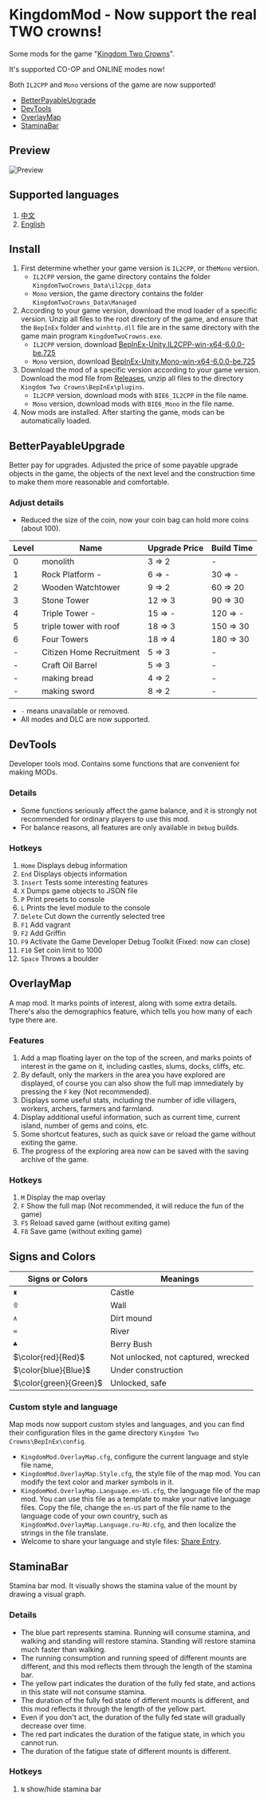 # KingdomMod - Now support the real TWO crowns!

Some mods for the game "[Kingdom Two Crowns](https://store.steampowered.com/app/701160/)".

It's supported CO-OP and ONLINE modes now!

Both `IL2CPP` and `Mono` versions of the game are now supported!

- [BetterPayableUpgrade](https://github.com/vanton/KingdomMod#betterpayableupgrade)
- [DevTools](https://github.com/vanton/KingdomMod#devtools)
- [OverlayMap](https://github.com/vanton/KingdomMod#overlaymap)
- [StaminaBar](https://github.com/vanton/KingdomMod#staminabar)

## Preview

![Preview](https://github.com/vanton/KingdomMod/blob/master/preview.png?raw=true)

## Supported languages

1. [中文](https://github.com/vanton/KingdomMod/blob/master/Readme.zh-CN.md)
2. [English](https://github.com/vanton/KingdomMod/blob/master/Readme.md)

## Install

1. First determine whether your game version is `IL2CPP`, or the`Mono` version.
   - `IL2CPP` version, the game directory contains the folder `KingdomTwoCrowns_Data\il2cpp_data`
   - `Mono` version, the game directory contains the folder `KingdomTwoCrowns_Data\Managed`
2. According to your game version, download the mod loader of a specific version. Unzip all files to the root directory of the game, and ensure that the `BepInEx` folder and `winhttp.dll` file are in the same directory with the game main program `KingdomTwoCrowns.exe`.
   - `IL2CPP` version, download [BepInEx-Unity.IL2CPP-win-x64-6.0.0-be.725](https://builds.bepinex.dev/projects/bepinex_be/725/BepInEx-Unity.IL2CPP-win-x64-6.0.0-be.725%2Be1974e2.zip)
   - `Mono` version, download [BepInEx-Unity.Mono-win-x64-6.0.0-be.725](https://builds.bepinex.dev/projects/bepinex_be/725/BepInEx-Unity.Mono-win-x64-6.0.0-be.725%2Be1974e2.zip)
3. Download the mod of a specific version according to your game version. Download the mod file from [Releases](https://github.com/vanton/KingdomMod/releases), unzip all files to the directory `Kingdom Two Crowns\BepInEx\plugins`.
   - `IL2CPP` version, download mods with `BIE6_IL2CPP` in the file name.
   - `Mono` version, download mods with `BIE6_Mono` in the file name.
4. Now mods are installed. After starting the game, mods can be automatically loaded.

## BetterPayableUpgrade

Better pay for upgrades. Adjusted the price of some payable upgrade objects in the game, the objects of the next level and the construction time to make them more reasonable and comfortable.

### Adjust details

- Reduced the size of the coin, now your coin bag can hold more coins (about 100).

| Level | Name                     | Upgrade Price | Build Time |
| ----- | ------------------------ | ------------- | ---------- |
| 0     | monolith                 | 3 => 2        | -          |
| 1     | Rock Platform -          | 6 => -        | 30 => -    |
| 2     | Wooden Watchtower        | 9 => 2        | 60 => 20   |
| 3     | Stone Tower              | 12 => 3       | 90 => 30   |
| 4     | Triple Tower -           | 15 => -       | 120 => -   |
| 5     | triple tower with roof   | 18 => 3       | 150 => 30  |
| 6     | Four Towers              | 18 => 4       | 180 => 30  |
| -     | Citizen Home Recruitment | 5 => 3        | -          |
| -     | Craft Oil Barrel         | 5 => 3        | -          |
| -     | making bread             | 4 => 2        | -          |
| -     | making sword             | 8 => 2        | -          |

- `-` means unavailable or removed.
- All modes and DLC are now supported.

## DevTools

Developer tools mod. Contains some functions that are convenient for making MODs.

### Details

- Some functions seriously affect the game balance, and it is strongly not recommended for ordinary players to use this mod.
- For balance reasons, all features are only available in `Debug` builds.

### Hotkeys

1. `Home` Displays debug information
2. `End` Displays objects information
3. `Insert` Tests some interesting features
4. `X` Dumps game objects to JSON file
5. `P` Print presets to console
6. `L` Prints the level module to the console
7. `Delete` Cut down the currently selected tree
8. `F1` Add vagrant
9. `F2` Add Griffin
10. `F9` Activate the Game Developer Debug Toolkit (Fixed: now can close)
11. `F10` Set coin limit to 1000
12. `Space` Throws a boulder

## OverlayMap

A map mod. It marks points of interest, along with some extra details. There's also the demographics feature, which tells you how many of each type there are.

### Features

1. Add a map floating layer on the top of the screen, and marks points of interest in the game on it, including castles, slums, docks, cliffs, etc.
2. By default, only the markers in the area you have explored are displayed, of course you can also show the full map immediately by pressing the `F` key (Not recommended).
3. Displays some useful stats, including the number of idle villagers, workers, archers, farmers and farmland.
4. Display additional useful information, such as current time, current island, number of gems and coins, etc.
5. Some shortcut features, such as quick save or reload the game without exiting the game.
6. The progress of the exploring area now can be saved with the saving archive of the game.

### Hotkeys

1. `M` Display the map overlay
2. `F` Show the full map (Not recommended, it will reduce the fun of the game)
3. `F5` Reload saved game (without exiting game)
4. `F8` Save game (without exiting game)

## Signs and Colors

| Signs or Colors        | Meanings                            |
| ---------------------- | ----------------------------------- |
| `♜`                    | Castle                              |
| `۩`                    | Wall                                |
| `∧`                    | Dirt mound                          |
| `≈`                    | River                               |
| `♣`                    | Berry Bush                          |
| $\color{red}{Red}$     | Not unlocked, not captured, wrecked |
| $\color{blue}{Blue}$   | Under construction                  |
| $\color{green}{Green}$ | Unlocked, safe                      |

### Custom style and language

Map mods now support custom styles and languages, and you can find their configuration files in the game directory `Kingdom Two Crowns\BepInEx\config`.

- `KingdomMod.OverlayMap.cfg`, configure the current language and style file name,
- `KingdomMod.OverlayMap.Style.cfg`, the style file of the map mod. You can modify the text color and marker symbols in it.
- `KingdomMod.OverlayMap.Language.en-US.cfg`, the language file of the map mod. You can use this file as a template to make your native language files. Copy the file, change the `en-US` part of the file name to the language code of your own country, such as `KingdomMod.OverlayMap.Language.ru-RU.cfg`, and then localize the strings in the file translate.
- Welcome to share your language and style files: [Share Entry](https://github.com/abevol/KingdomMod/issues/3).

## StaminaBar

Stamina bar mod. It visually shows the stamina value of the mount by drawing a visual graph.

### Details

- The blue part represents stamina. Running will consume stamina, and walking and standing will restore stamina. Standing will restore stamina much faster than walking.
- The running consumption and running speed of different mounts are different, and this mod reflects them through the length of the stamina bar.
- The yellow part indicates the duration of the fully fed state, and actions in this state will not consume stamina.
- The duration of the fully fed state of different mounts is different, and this mod reflects it through the length of the yellow part.
- Even if you don't act, the duration of the fully fed state will gradually decrease over time.
- The red part indicates the duration of the fatigue state, in which you cannot run.
- The duration of the fatigue state of different mounts is different.

### Hotkeys

1. `N` show/hide stamina bar
